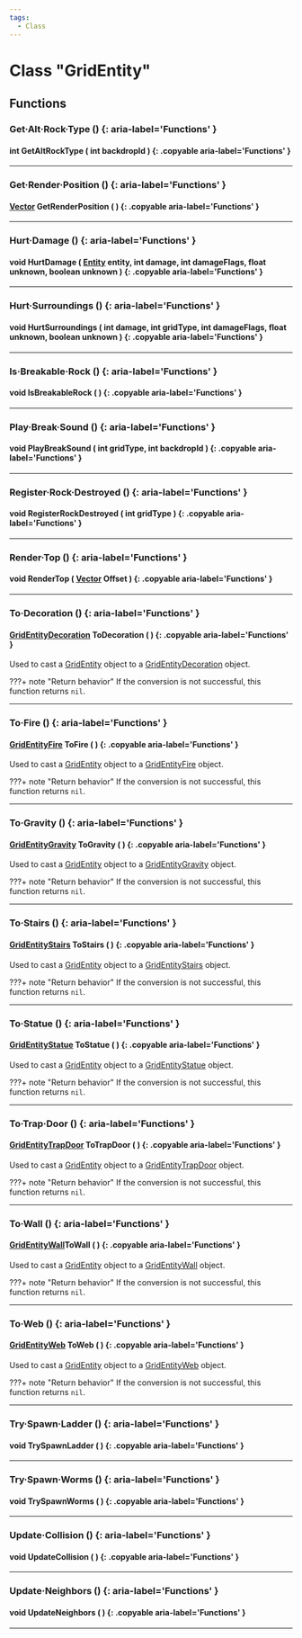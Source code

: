 ```yaml
---
tags:
  - Class
---
```

# Class "GridEntity"

## Functions

### Get·Alt·Rock·Type () {: aria-label='Functions' }
#### int GetAltRockType ( int backdropId ) {: .copyable aria-label='Functions' }

___
### Get·Render·Position () {: aria-label='Functions' }
#### [Vector](https://wofsauge.github.io/IsaacDocs/rep/Vector.html) GetRenderPosition ( ) {: .copyable aria-label='Functions' }

___
### Hurt·Damage () {: aria-label='Functions' }
#### void HurtDamage ( [Entity](Entity.md) entity, int damage, int damageFlags, float unknown, boolean unknown ) {: .copyable aria-label='Functions' }

___
### Hurt·Surroundings () {: aria-label='Functions' }
#### void HurtSurroundings ( int damage, int gridType, int damageFlags, float unknown, boolean unknown ) {: .copyable aria-label='Functions' }

___
### Is·Breakable·Rock () {: aria-label='Functions' }
#### void IsBreakableRock ( ) {: .copyable aria-label='Functions' }

___
### Play·Break·Sound () {: aria-label='Functions' }
#### void PlayBreakSound ( int gridType, int backdropId ) {: .copyable aria-label='Functions' }

___
### Register·Rock·Destroyed () {: aria-label='Functions' }
#### void RegisterRockDestroyed ( int gridType ) {: .copyable aria-label='Functions' }

___
### Render·Top () {: aria-label='Functions' }
#### void RenderTop ( [Vector](https://wofsauge.github.io/IsaacDocs/rep/Vector.html) Offset ) {: .copyable aria-label='Functions' }

___

### To·Decoration () {: aria-label='Functions' }
#### [GridEntityDecoration](GridEntityDecoration.md) ToDecoration ( ) {: .copyable aria-label='Functions' }

Used to cast a [GridEntity](GridEntity.md) object to a [GridEntityDecoration](GridEntityDecoration.md) object.

???+ note "Return behavior"
    If the conversion is not successful, this function returns `nil`.
	
___

### To·Fire () {: aria-label='Functions' }
#### [GridEntityFire](GridEntityFire.md) ToFire ( ) {: .copyable aria-label='Functions' }

Used to cast a [GridEntity](GridEntity.md) object to a [GridEntityFire](GridEntityFire.md) object.

???+ note "Return behavior"
    If the conversion is not successful, this function returns `nil`.
	
___

### To·Gravity () {: aria-label='Functions' }
#### [GridEntityGravity](GridEntityGravity.md) ToGravity ( ) {: .copyable aria-label='Functions' }

Used to cast a [GridEntity](GridEntity.md) object to a [GridEntityGravity](GridEntityGravity.md) object.

???+ note "Return behavior"
    If the conversion is not successful, this function returns `nil`.
	
___

### To·Stairs () {: aria-label='Functions' }
#### [GridEntityStairs](GridEntityStairs.md) ToStairs ( ) {: .copyable aria-label='Functions' }

Used to cast a [GridEntity](GridEntity.md) object to a [GridEntityStairs](GridEntityStairs.md) object.

???+ note "Return behavior"
    If the conversion is not successful, this function returns `nil`.
	
___

### To·Statue () {: aria-label='Functions' }
#### [GridEntityStatue](GridEntityStatue.md) ToStatue ( ) {: .copyable aria-label='Functions' }

Used to cast a [GridEntity](GridEntity.md) object to a [GridEntityStatue](GridEntityStatue.md) object.

???+ note "Return behavior"
    If the conversion is not successful, this function returns `nil`.
	
___

### To·Trap·Door () {: aria-label='Functions' }
#### [GridEntityTrapDoor](GridEntityTrapDoor.md) ToTrapDoor ( ) {: .copyable aria-label='Functions' }

Used to cast a [GridEntity](GridEntity.md) object to a [GridEntityTrapDoor](GridEntityTrapDoor.md) object.

???+ note "Return behavior"
    If the conversion is not successful, this function returns `nil`.
	
___

### To·Wall () {: aria-label='Functions' }
#### [GridEntityWall](GridEntityWall.md)ToWall ( ) {: .copyable aria-label='Functions' }

Used to cast a [GridEntity](GridEntity.md) object to a [GridEntityWall](GridEntityWall.md) object.

???+ note "Return behavior"
    If the conversion is not successful, this function returns `nil`.
	
___

### To·Web () {: aria-label='Functions' }
#### [GridEntityWeb](GridEntityWeb.md) ToWeb ( ) {: .copyable aria-label='Functions' }

Used to cast a [GridEntity](GridEntity.md) object to a [GridEntityWeb](GridEntityWeb.md) object.

???+ note "Return behavior"
    If the conversion is not successful, this function returns `nil`.
	
___

### Try·Spawn·Ladder () {: aria-label='Functions' }
#### void TrySpawnLadder ( ) {: .copyable aria-label='Functions' }

___
### Try·Spawn·Worms () {: aria-label='Functions' }
#### void TrySpawnWorms ( ) {: .copyable aria-label='Functions' }

___
### Update·Collision () {: aria-label='Functions' }
#### void UpdateCollision ( ) {: .copyable aria-label='Functions' }

___
### Update·Neighbors () {: aria-label='Functions' }
#### void UpdateNeighbors ( ) {: .copyable aria-label='Functions' }

___